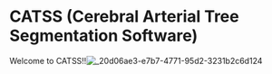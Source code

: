 
# CATSS (Cerebral Arterial Tree Segmentation Software)

Welcome to CATSS!!![_20d06ae3-e7b7-4771-95d2-3231b2c6d124](https://user-images.githubusercontent.com/38469694/232706798-2c96cc0d-f58d-4e06-99cc-5c5ef293e6e2.jpeg)
